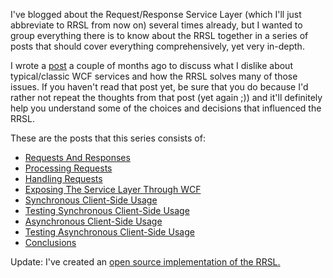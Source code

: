 I've blogged about the Request/Response Service Layer (which I'll just abbreviate to RRSL from now on) several times already, but I wanted to group everything there is to know about the RRSL together in a series of posts that should cover everything comprehensively, yet very in-depth.

I wrote a <a href="/blog/2009/07/why-i-dislike-classic-or-typical-wcf-usage/">post</a> a couple of months ago to discuss what I dislike about typical/classic WCF services and how the RRSL solves many of those issues.  If you haven't read that post yet, be sure that you do because I'd rather not repeat the thoughts from that post (yet again ;)) and it'll definitely help you understand some of the choices and decisions that influenced the RRSL.

These are the posts that this series consists of:

<ul>
	<li><a href="/blog/2009/11/requestresponse-service-layer-requests-and-responses/">Requests And Responses</a></li>
	<li><a href="/blog/2009/11/requestresponse-service-layer-processing-requests/">Processing Requests</a></li>
	<li><a href="/blog/2009/11/requestresponse-service-layer-handling-requests/">Handling Requests</a></li>
	<li><a href="/blog/2009/11/requestresponse-service-layer-exposing-the-service-layer-through-wcf/">Exposing The Service Layer Through WCF</a></li>
	<li><a href="/blog/2009/11/requestresponse-service-layer-synchronous-client-side-usage/">Synchronous Client-Side Usage</a></li>
	<li><a href="/blog/2009/11/requestresponse-service-layer-testing-synchronous-client-side-usage/">Testing Synchronous Client-Side Usage</a></li>
	<li><a href="/blog/2009/11/requestresponse-service-layer-asynchronous-client-side-usage/">Asynchronous Client-Side Usage</a></li>
	<li><a href="/blog/2009/11/requestresponse-service-layer-testing-asynchronous-client-side-usage/">Testing Asynchronous Client-Side Usage</a></li>
	<li><a href="/blog/2009/11/requestresponse-service-layer-conclusions/">Conclusions</a></li>
</ul>

Update: I've created an <a href="http://code.google.com/p/agatha-rrsl/">open source implementation of the RRSL.